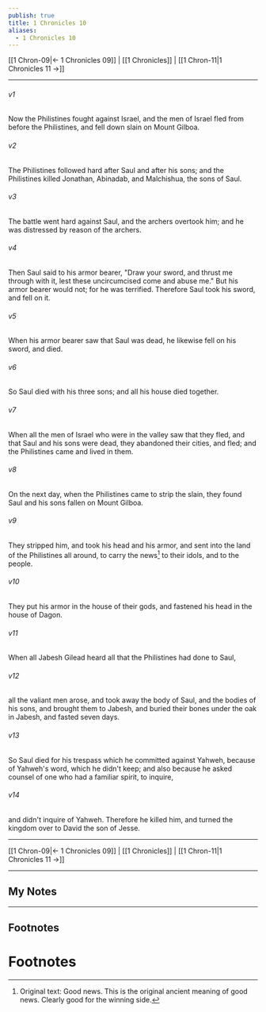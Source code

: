 ```yaml
---
publish: true
title: 1 Chronicles 10
aliases:
  - 1 Chronicles 10
---
```


[[1 Chron-09|← 1 Chronicles 09]] | [[1 Chronicles]] | [[1 Chron-11|1 Chronicles 11 →]]
***



###### v1 
Now the Philistines fought against Israel, and the men of Israel fled from before the Philistines, and fell down slain on Mount Gilboa. 

###### v2 
The Philistines followed hard after Saul and after his sons; and the Philistines killed Jonathan, Abinadab, and Malchishua, the sons of Saul. 

###### v3 
The battle went hard against Saul, and the archers overtook him; and he was distressed by reason of the archers. 

###### v4 
Then Saul said to his armor bearer, "Draw your sword, and thrust me through with it, lest these uncircumcised come and abuse me." But his armor bearer would not; for he was terrified. Therefore Saul took his sword, and fell on it. 

###### v5 
When his armor bearer saw that Saul was dead, he likewise fell on his sword, and died. 

###### v6 
So Saul died with his three sons; and all his house died together. 

###### v7 
When all the men of Israel who were in the valley saw that they fled, and that Saul and his sons were dead, they abandoned their cities, and fled; and the Philistines came and lived in them. 

###### v8 
On the next day, when the Philistines came to strip the slain, they found Saul and his sons fallen on Mount Gilboa. 

###### v9 
They stripped him, and took his head and his armor, and sent into the land of the Philistines all around, to carry the news[^1] to their idols, and to the people. 

###### v10 
They put his armor in the house of their gods, and fastened his head in the house of Dagon. 

###### v11 
When all Jabesh Gilead heard all that the Philistines had done to Saul, 

###### v12 
all the valiant men arose, and took away the body of Saul, and the bodies of his sons, and brought them to Jabesh, and buried their bones under the oak in Jabesh, and fasted seven days. 

###### v13 
So Saul died for his trespass which he committed against Yahweh, because of Yahweh's word, which he didn't keep; and also because he asked counsel of one who had a familiar spirit, to inquire, 

###### v14 
and didn't inquire of Yahweh. Therefore he killed him, and turned the kingdom over to David the son of Jesse.

***
[[1 Chron-09|← 1 Chronicles 09]] | [[1 Chronicles]] | [[1 Chron-11|1 Chronicles 11 →]]

---
## My Notes

---
## Footnotes
# Footnotes

[^1]: Original text: Good news. This is the original ancient meaning of good news. Clearly good for the winning side. 